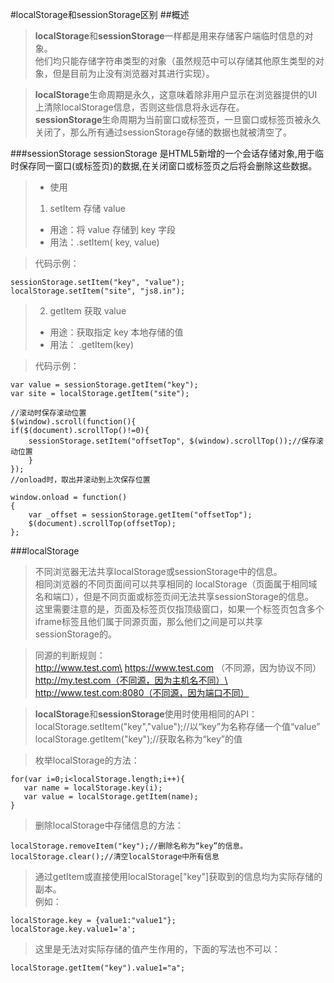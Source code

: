 #localStorage和sessionStorage区别
##概述
> **localStorage**和**sessionStorage**一样都是用来存储客户端临时信息的对象。\
他们均只能存储字符串类型的对象（虽然规范中可以存储其他原生类型的对象，但是目前为止没有浏览器对其进行实现）。

>**localStorage**生命周期是永久，这意味着除非用户显示在浏览器提供的UI上清除localStorage信息，否则这些信息将永远存在。\
**sessionStorage**生命周期为当前窗口或标签页，一旦窗口或标签页被永久关闭了，那么所有通过sessionStorage存储的数据也就被清空了。

###sessionStorage
sessionStorage 是HTML5新增的一个会话存储对象,用于临时保存同一窗口(或标签页)的数据,在关闭窗口或标签页之后将会删除这些数据。

> - 使用
> 1. setItem 存储 value
> - 用途：将 value 存储到 key 字段
> - 用法：.setItem( key, value)

> 代码示例：

```
sessionStorage.setItem("key", "value");
localStorage.setItem("site", "js8.in");
```
> 2. getItem 获取 value
> - 用途：获取指定 key 本地存储的值
> - 用法： .getItem(key)

> 代码示例：
```
var value = sessionStorage.getItem("key"); 	
var site = localStorage.getItem("site");

//滚动时保存滚动位置
$(window).scroll(function(){
if($(document).scrollTop()!=0){
    sessionStorage.setItem("offsetTop", $(window).scrollTop());//保存滚动位置
    } 
});
//onload时，取出并滚动到上次保存位置
 
window.onload = function()
{
    var _offset = sessionStorage.getItem("offsetTop");
    $(document).scrollTop(offsetTop);
};
```
  
###localStorage
> 不同浏览器无法共享localStorage或sessionStorage中的信息。\
相同浏览器的不同页面间可以共享相同的 localStorage（页面属于相同域名和端口），但是不同页面或标签页间无法共享sessionStorage的信息。\
这里需要注意的是，页面及标签页仅指顶级窗口，如果一个标签页包含多个iframe标签且他们属于同源页面，那么他们之间是可以共享sessionStorage的。

>同源的判断规则：\
>http://www.test.com\
https://www.test.com （不同源，因为协议不同）\
http://my.test.com（不同源，因为主机名不同）\
http://www.test.com:8080（不同源，因为端口不同）

> **localStorage**和**sessionStorage**使用时使用相同的API：
> localStorage.setItem("key","value");//以“key”为名称存储一个值“value”\
localStorage.getItem("key");//获取名称为“key”的值

> 枚举localStorage的方法：

```
for(var i=0;i<localStorage.length;i++){
   var name = localStorage.key(i)​;
   var value = localStorage.getItem(name);​
}
```

> 删除localStorage中存储信息的方法：

```
localStorage.removeItem("key");//删除名称为“key”的信息。
localStorage.clear();​//清空localStorage中所有信息
```

> 通过getItem或直接使用localStorage["key"]获取到的信息均为实际存储的副本。\
>例如：
```
localStorage.key = {value1:"value1"}​;
localStorage.key.value1='a'​;
```

> 这里是无法对实际存储的值产生作用的，下面的写法也不可以：

```
localStorage.getItem("key").value1="a";
```
